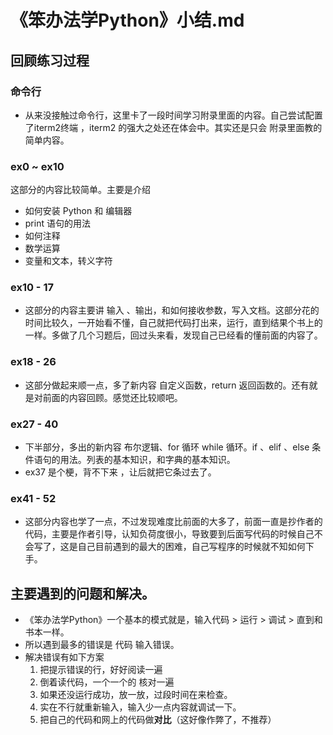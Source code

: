 # 《笨办法学Python》小结.md
## 回顾练习过程

### 命令行
- 从来没接触过命令行，这里卡了一段时间学习附录里面的内容。自己尝试配置了iterm2终端 ，iterm2 的强大之处还在体会中。其实还是只会 附录里面教的简单内容。

### ex0 ~ ex10

这部分的内容比较简单。主要是介绍
- 如何安装 Python 和 编辑器
-  print 语句的用法
- 如何注释   
- 数学运算
- 变量和文本，转义字符

### ex10 - 17
- 这部分的内容主要讲 输入 、输出，和如何接收参数，写入文档。这部分花的时间比较久，一开始看不懂，自己就把代码打出来，运行，直到结果个书上的一样。多做了几个习题后，回过头来看，发现自己已经看的懂前面的内容了。


### ex18 - 26
- 这部分做起来顺一点，多了新内容 自定义函数，return 返回函数的。还有就是对前面的内容回顾。感觉还比较顺吧。

### ex27 - 40
- 下半部分，多出的新内容 布尔逻辑、for 循环 while 循环。if 、elif 、else 条件语句的用法。列表的基本知识，和字典的基本知识。
- ex37 是个梗，背不下来 ，让后就把它条过去了。

### ex41 - 52 
- 这部分内容也学了一点，不过发现难度比前面的大多了，前面一直是抄作者的代码，主要是作者引导，认知负荷度很小，导致要到后面写代码的时候自己不会写了，这是自己目前遇到的最大的困难，自己写程序的时候就不知如何下手。 

## 主要遇到的问题和解决。
- 《笨办法学Python》一个基本的模式就是，输入代码 > 运行 > 调试 > 直到和书本一样。
- 所以遇到最多的错误是 代码 输入错误。
- 解决错误有如下方案
    1. 把提示错误的行，好好阅读一遍 
    2. 倒着读代码，一个一个的 核对一遍
    3. 如果还没运行成功，放一放，过段时间在来检查。
    4. 实在不行就重新输入，输入少一点内容就调试一下。
    5. 把自己的代码和网上的代码做**对比**（这好像作弊了，不推荐）




